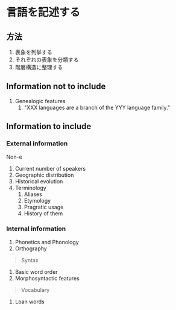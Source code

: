 # 言語を記述する

## 方法
1. 表象を列挙する
2. それぞれの表象を分類する
3. 階層構造に整理する
## Information not to include
1. Genealogic features
    1. "XXX languages are a branch of the YYY language family."

## Information to include
### External information
Non-e
1. Current number of speakers
1. Geographic distribution
1. Historical evolution
1. Terminology
    1. Aliases
    1. Etymology
    1. Pragratic usage
    1. History of them

### Internal information
1. Phonetics and Phonology
1. Orthography

> Syntax

1. Basic word order
1. Morphosyntactic features

> Vocabulary

1. Loan words
